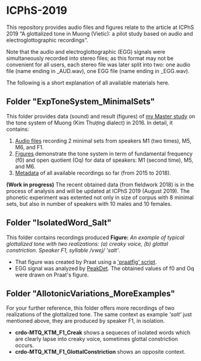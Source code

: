 # ICPhS-2019
This repository provides audio files and figures relate to the article at ICPhS 2019 “A glottalized tone in Muong (Vietic): a pilot study based on audio and electroglottographic recordings”.  

Note that the audio and electroglottographic (EGG) signals were simultaneously recorded into stereo files; as this format may not be convenient for all users, each stereo file was later split into two: one audio file (name ending in _AUD.wav), one EGG file (name ending in _EGG.wav).

The following is a short explanation of all available materials here.

## Folder "ExpToneSystem_MinimalSets"
This folder provides data (sound) and result (figures) of [my Master study](https://dumas.ccsd.cnrs.fr/dumas-01405496/) on the tone system of Muong (Kim Thượng dialect) in 2016. In detail, it contains: 
1. [Audio files](ExpToneSystem_MinimalSets/Audio) recording 2 minimal sets from speakers M1 (two times), M5, M6, and F1. 
2. [Figures](ExpToneSystem_MinimalSets/Figure) demonstrate the tone system in term of fundamental frequency (f0) and open quotient (Oq) for data of speakers: M1 (second time), M5, and M6.
3. [Metadata](ExpToneSystem_MinimalSets/KTM_METADATA.xlsx) of all available recordings so far (from 2015 to 2018).

**(Work in progress)** The recent obtained data (from fieldwork 2018) is in the process of analysis and will be updated at ICPhS 2019 (August 2019). The phonetic experiment was extented not only in size of corpus with 8 minimal sets, but also in number of speakers with 10 males and 10 females.

## Folder "IsolatedWord_Salt"
This folder contains recordings produced **Figure:** *An example of typical glottalized tone with two realizations: (a) creaky voice, (b) glottal constriction. Speaker F1, syllable /vwɛj/ 'salt'*.  
- That figure was created by Praat using a ['praatfig' script](https://github.com/MinhChauNGUYEN/praatfig).
- EGG signal was analyzed by [PeakDet](https://github.com/alexis-michaud/egg/tree/master/peakdet_inter). The obtained values of f0 and Oq were drawn on Praat's figure. 

## Folder "AllotonicVariations_MoreExamples"
For your further reference, this folder offers more recordings of two realizations of the glottalized tone. The same context as example *'salt'* just mentioned above, they are produced by speaker F1, in isolation.
- **crdo-MTQ_KTM_F1_Creak** shows a sequeces of isolated words which are clearly lapse into creaky voice, sometimes glottal constriction occurs.
- **crdo-MTQ_KTM_F1_GlottalConstriction** shows an opposite context.
